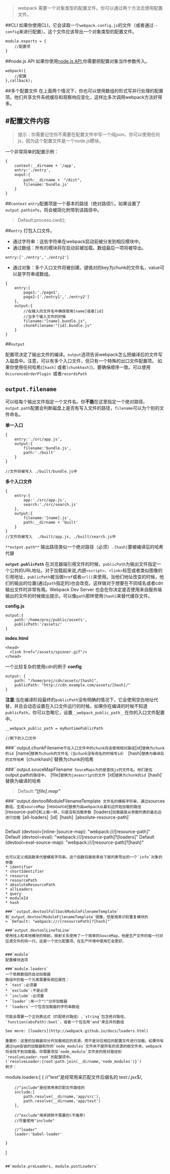 > webpack 需要一个对象类型的配置文件。你可以通过两个方法去使用配置文件。

##CLI
如果你使用CLI，它会读取一个`webpack.config.js`的文件（或者通过`--config`来进行配置）。这个文件应该导出一个对象类型的配置文件。
```
module.exports = {
	//配置项
}
```
##node.js API
如果你使用[node.js API](http://webpack.github.io/docs/node.js-api.html),你需要把配置对象当作参数传入。
```
webpack({
	//配置
},callback);
```

##多个配置文件
在上面两个情况下，你也可以使用数组的形式写并行处理的配置项。他们共享文件系统缓存和观察响应变化，这样比多次调用webpack方法好得多。


#配置文件内容
------
>提示：你需要记住你不需要在配置文件中写一个纯json，你可以使用任何js，因为这个配置文件是一个node.js模块。

一个非常简单的配置示例：
```
{
	context:__dirname + '/app',
	entry:'./entry',
	ouput:{
		path:__dirname +　"/dist",
		filename:'bundle.js'
	}
}
```
##`context`
`entry`配置项是一个基本的路径（绝对路径!）。如果设置了`output.pathinfo`，将会被简化附带到该路径中。
> Default:process.cwd();

##`entry`
打包入口文件。
* 通过字符串：这些字符串在webpack启动前被分发到相应模块中。
* 通过数组：所有的模块将在启动前被加载。数组最后一项将被导出。
```
entry:['./entry','./entry2']
```
* 通过对象：多个入口文件将被创建。键值对的key为chunk的文件名，value可以是字符串或数组。
```
{
	entry:{
		page1:'./page1',
		page2:['./entry1','./entry2']
	},
	output:{
		//在输入的文件名中确保使用[name]或者[id]
		//当多个输入文件的时候
		filename:"[name].bundle.js",
		chunkFilename:"[id].bundle.js"
	}
}
```

##`output`

配置项决定了输出文件的编译。`output`选项告诉webpack怎么把编译后的文件写入磁盘中。注意，可以有多个入口文件，但只有一个特殊的出口文件配置项。
如果你使用任何哈希(`[hash]` 或者`[chunkhash]`)，要确保顺序一致。可以使用`OccurenceOrderPlugin `或者`recordsPath`

## `output.filename`

可以给每个输出文件指定一个文件名。你**不能**在这里指定一个绝对路径。`output.path`配置会判断磁盘上是否有写入文件的路径，`filename`可以为个别的文件命名。

**单一入口**
```
{
	entry:'./src/app.js',
	output:{
		filename:'bundle.js',
		path:'./built'
	}
}

//文件将被写入 ./built/bundle.js中
```

**多个入口文件**
```
{
	entry:{
		app:'./src/app.js',
		search:'./src/search.js'
	},
	output:{
		filename:'[name].js',
		path:__dirname + 'built'
	}
}
//文件将被写入  ./built/app.js, ./built/search.js中
```
`**output.path**`
输出路径类似一个绝对路径（必须）.
`[hash]`要被编译后的哈希代替

**`output.publicPath`**
在浏览器端引用文件的时候，`publicPath`为输出文件指定一个公共的URL地址。对于加载起来说,内嵌`<script>`、`<link>`标签或者类似图像的引用地址，`publicPath`被当做`href`或者`url()`来使用。当他们地址改变的时候，他们的输出的位置(通过`path`指定的)也会改变。这样做对于想要在不同域名或者cdn输出文件时非常有用。Webpack Dev Server 也会在你决定是否使用来自服务端输出的文件的时候做出提示。可以像`path`那样使用`[hash]`来替代缓存文件。

**config.js**
```
output:{
	path:'/home/proj/public/assets',
	publicPath:'/assets/'
}
```

**index.html**
```
<head>
  <link href="/assets/spinner.gif"/>
</head>
```

一个比较复杂的使用cdn的例子
**config**
```
output: {
    path: "/home/proj/cdn/assets/[hash]",
    publicPath: "http://cdn.example.com/assets/[hash]/"
}
```
**注意**:当在编译阶段最终的`publicPath`没有明确的情况下，它会使用空白地址代替，并且会动态设置在入口文件运行的时候。如果你在编译的时候不知道`publicPath`，你可以忽略它，设置`__webpack_public_path__`在你的入口文件配置中。
```
__webpack_public_path = myRuntimePublicPath

//剩下的入口文件
```

###``output.chunkFilename`
不在入口文件中的chunk将会使用相对路径
`[id]`替换为chunk的id
`[name]`替换为chunk的文件名（当chunk没有命名的时候写id）
`[hash]`替换为编译后的文件哈希
`[chunkhash]`替换为chunk的哈希

###``output.souceMapFilename`
SouceMaps为的是查找js的文件名。他们是在`output.path`的路径中。
`[file]`替换为javascript的文件
`[id]`替换为chunk的id
`[hash]`替换为编译的哈希
> Default:***"[file].map"***

###``output.devtoolModuleFilenameTemplate`
文件名的模板字符串，通过`sources`数组，生成sourceMap
`[resource]`替换为由webpack从最右边开始加载的路径
`[resource-path]`和上面一样，只是没有加载参数
`[loaders]`加载器是从参数列表的最右边进行加载
`[all-loaders]`
`[id]`
`[hash]`
`[absolute-resource-path]`

> ```
Default (devtool=[inline-]source-map): "webpack:///[resource-path]"
Default (devtool=eval): "webpack:///[resource-path]?[loaders]"
Default (devtool=eval-source-map): "webpack:///[resource-path]?[hash]"
```

也可以定义成函数来代替模板字符串。这个函数将接收来自下面列表导出的一个`info`对象的参数
* identifier
* shortIdentifier
* resource
* resourcePath
* absoluteResourcePath
* allLoaders
* query
* moduleId
* hash

###``output.devtoolFallbackModuleFilenameTemplate`
和`output.devtoolModuleFilenameTemplate`很像，但是用来识别重复模块的
> `Default: "webpack:///[resourcePath]?[hash]"`

###`output.devtoolLineToLine`
使用线上和本地模块的映射。映射关系使用了一个简单的SouceMap，他是生产文件的每一行对应源文件的同一行。这是一个优化配置项。在生产环境中使用它会更好。


###`module`
配置模块选项

###`module.loaders`
一个依赖数组的自动加载器
数组中的每一个元素需要有相应属性：
* `test`:必须要
* `exclude`:不是必须
* `include`:必须要
* `loader`:用一个"!"分开加载器
* `loaders`一个包含加载器的字符串数组

可能会需要一个正则表达式（匹配绝对路径）,`string`包含绝对路径，`function(absPath):bool`，或者一个包含用'and'来合并的数组

See more: [loaders](http://webpack.github.io/docs/loaders.html)

重要的：这里的加载器将分开加载相应的资源，而不是对应相应的配置文件进行加载。如果你有通过npm安装的加载器和你的`node_modules`文件夹不是所有的资源的根文件夹，webpack将会找不到加载器。你需要添加`node_module`文件夹的绝对路径到`resolveLoader.root`的配置项中。
(`resolveLoader:{root:path.join(__dirname,'node_modules')}`)
例子：
```
module.loaders:[
	{
		//"test"是经常用来匹配文件后缀名的
		test:/\.jsx$/,

		//"include"是经常用来匹配文件路径的
		include:[
			path.resolve(__dirname,'app/src'),
			path.resolve(__dirname,'app/test')
		],

		//"exclude"用来排除不需要的(不推荐)
		//尽量使用"include"

		//"loader"
		loader:'babel-loader'

	}
]
```

##`module.preLoaders, module.postLoaders`
